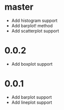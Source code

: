 # master

- Add histogram support
- Add barplot! method
- Add scatterplot support

# 0.0.2

- Add boxplot support

# 0.0.1

- Add barplot support
- Add lineplot support

